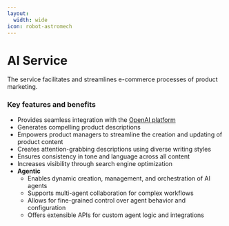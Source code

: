 ```yaml
---
layout:
  width: wide
icon: robot-astromech
---
```


# AI Service

The service facilitates and streamlines e-commerce processes of product marketing.

### Key features and benefits

* Provides seamless integration with the [OpenAI platform](https://platform.openai.com/)
* Generates compelling product descriptions
* Empowers product managers to streamline the creation and updating of product content
* Creates attention-grabbing descriptions using diverse writing styles
* Ensures consistency in tone and language across all content
* Increases visibility through search engine optimization
* **Agentic**
  * Enables dynamic creation, management, and orchestration of AI agents
  * Supports multi-agent collaboration for complex workflows
  * Allows for fine-grained control over agent behavior and configuration
  * Offers extensible APIs for custom agent logic and integrations

